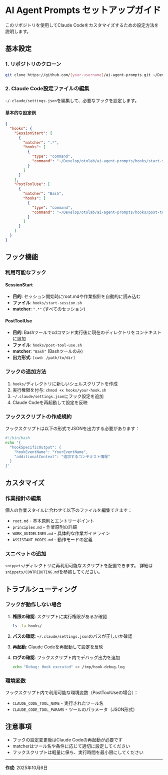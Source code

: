 # AI Agent Prompts セットアップガイド

このリポジトリを使用してClaude Codeをカスタマイズするための設定方法を説明します。

## 基本設定

### 1. リポジトリのクローン

```bash
git clone https://github.com/[your-username]/ai-agent-prompts.git ~/Develop/otolab/ai-agent-prompts
```

### 2. Claude Code設定ファイルの編集

`~/.claude/settings.json`を編集して、必要なフックを設定します。

#### 基本的な設定例

```json
{
  "hooks": {
    "SessionStart": [
      {
        "matcher": ".*",
        "hooks": [
          {
            "type": "command",
            "command": "~/Develop/otolab/ai-agent-prompts/hooks/start-session.sh"
          }
        ]
      }
    ],
    "PostToolUse": [
      {
        "matcher": "Bash",
        "hooks": [
          {
            "type": "command",
            "command": "~/Develop/otolab/ai-agent-prompts/hooks/post-tool-use.sh"
          }
        ]
      }
    ]
  }
}
```

## フック機能

### 利用可能なフック

#### SessionStart
- **目的**: セッション開始時にroot.mdや作業指針を自動的に読み込む
- **ファイル**: `hooks/start-session.sh`
- **matcher**: `".*"` (すべてのセッション)

#### PostToolUse
- **目的**: Bashツールでcdコマンド実行後に現在のディレクトリをコンテキストに追加
- **ファイル**: `hooks/post-tool-use.sh`
- **matcher**: `"Bash"` (Bashツールのみ)
- **出力形式**: `[cwd: /path/to/dir]`

### フックの追加方法

1. `hooks/`ディレクトリに新しいシェルスクリプトを作成
2. 実行権限を付与: `chmod +x hooks/your-hook.sh`
3. `~/.claude/settings.json`にフック設定を追加
4. Claude Codeを再起動して設定を反映

### フックスクリプトの作成規約

フックスクリプトは以下の形式でJSONを出力する必要があります：

```bash
#!/bin/bash
echo '{
  "hookSpecificOutput": {
    "hookEventName": "YourEventName",
    "additionalContext": "追加するコンテキスト情報"
  }
}'
```

## カスタマイズ

### 作業指針の編集

個人の作業スタイルに合わせて以下のファイルを編集できます：

- `root.md` - 基本原則とエントリーポイント
- `principles.md` - 作業原則の詳細
- `WORK_GUIDELINES.md` - 具体的な作業ガイドライン
- `ASSISTANT_MODES.md` - 動作モードの定義

### スニペットの追加

`snippets/`ディレクトリに再利用可能なスクリプトを配置できます。
詳細は`snippets/CONTRIBUTING.md`を参照してください。

## トラブルシューティング

### フックが動作しない場合

1. **権限の確認**: スクリプトに実行権限があるか確認
   ```bash
   ls -la hooks/
   ```

2. **パスの確認**: `~/.claude/settings.json`のパスが正しいか確認

3. **再起動**: Claude Codeを再起動して設定を反映

4. **ログの確認**: フックスクリプト内でデバッグ出力を追加
   ```bash
   echo "Debug: Hook executed" >> /tmp/hook-debug.log
   ```

### 環境変数

フックスクリプト内で利用可能な環境変数（PostToolUseの場合）：
- `CLAUDE_CODE_TOOL_NAME` - 実行されたツール名
- `CLAUDE_CODE_TOOL_PARAMS` - ツールのパラメータ（JSON形式）

## 注意事項

- フックの設定変更後はClaude Codeの再起動が必要です
- matcherはツール名や条件に応じて適切に設定してください
- フックスクリプトは軽量に保ち、実行時間を最小限にしてください

---
**作成**: 2025年10月6日
